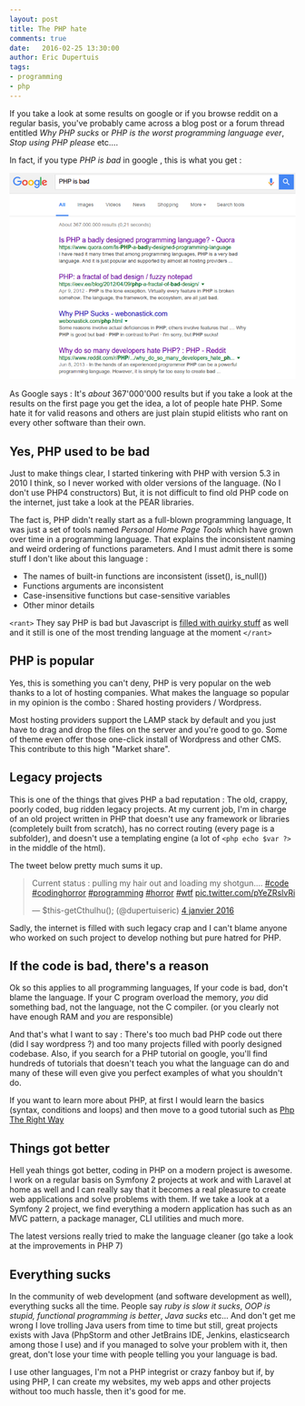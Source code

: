 ```yaml
---
layout: post
title: The PHP hate
comments: true
date:   2016-02-25 13:30:00
author: Eric Dupertuis
tags:
- programming
- php
---
```


If you take a look at some results on google or if you browse reddit on a regular basis, you've probably came across a blog post or a forum thread entitled *Why PHP sucks* or *PHP is the worst programming language ever*, *Stop using PHP please* etc....

In fact, if you type *PHP is bad* in google , this is what you get :

![A screenshot of the menu](/images/phphate/1.png)

As Google says : It's *about* 367'000'000 results but if you take a look at the results on the first page you get the idea, a lot of people hate PHP. Some hate it for valid reasons and others are just plain stupid elitists who rant on every other software than their own.

## Yes, PHP used to be bad

Just to make things clear, I started tinkering with PHP with version 5.3 in 2010 I think, so I never worked with older versions of the language. (No I don't use PHP4 constructors) But, it is not difficult to find old PHP code on the internet, just take a look at the PEAR libraries.

The fact is, PHP didn't really start as a full-blown programming language, It was just a set of tools named *Personal Home Page Tools* which have grown over time in a programming language. That explains the inconsistent naming and weird ordering of functions parameters. And I must admit there is some stuff I don't like about this language :

- The names of built-in functions are inconsistent (isset(), is_null())
- Functions arguments are inconsistent
- Case-insensitive functions but case-sensitive variables
- Other minor details

`<rant>` They say PHP is bad but Javascript is [filled with quirky stuff](https://vimeo.com/111122950) as well and it still is one of the most trending language at the moment `</rant>`

## PHP is popular

Yes, this is something you can't deny, PHP is very popular on the web thanks to a lot of hosting companies. What makes the language so popular in my opinion is the combo : Shared hosting providers / Wordpress.

Most hosting providers support the LAMP stack by default and you just have to drag and drop the files on the server and you're good to go. Some of theme even offer those one-click install of Wordpress and other CMS. This contribute to this high "Market share".

## Legacy projects

This is one of the things that gives PHP a bad reputation : The old, crappy, poorly coded, bug ridden legacy projects. At my current job, I'm in charge of an old project written in PHP that doesn't use any framework or libraries (completely built from scratch), has no correct routing (every page is a subfolder), and doesn't use a templating engine (a lot of `<php echo $var ?>` in the middle of the html).

The tweet below pretty much sums it up.

<blockquote class="twitter-tweet" data-lang="fr"><p lang="en" dir="ltr">Current status : pulling my hair out and loading my shotgun.... <a href="https://twitter.com/hashtag/code?src=hash">#code</a> <a href="https://twitter.com/hashtag/codinghorror?src=hash">#codinghorror</a> <a href="https://twitter.com/hashtag/programming?src=hash">#programming</a> <a href="https://twitter.com/hashtag/horror?src=hash">#horror</a> <a href="https://twitter.com/hashtag/wtf?src=hash">#wtf</a> <a href="https://t.co/pYeZRslvRi">pic.twitter.com/pYeZRslvRi</a></p>&mdash; $this-getCthulhu(); (@dupertuiseric) <a href="https://twitter.com/dupertuiseric/status/683970594145198080">4 janvier 2016</a></blockquote>
<script async src="//platform.twitter.com/widgets.js" charset="utf-8"></script>

Sadly, the internet is filled with such legacy crap and I can't blame anyone who worked on such project to develop nothing but pure hatred for PHP.

## If the code is bad, there's a reason

Ok so this applies to all programming languages, If your code is bad, don't blame the language. If your C program overload the memory, *you* did something bad, not the language, not the C compiler. (or you clearly not have enough RAM and *you* are responsible)

And that's what I want to say : There's too much bad PHP code out there (did I say wordpress ?) and too many projects filled with poorly designed codebase. Also, if you search for a PHP tutorial on google, you'll find hundreds of tutorials that doesn't teach you what the language can do and many of these will even give you perfect examples of what you shouldn't do.

If you want to learn more about PHP, at first I would learn the basics (syntax, conditions and loops) and then move to a good tutorial such as [Php The Right Way](http://www.phptherightway.com/)

## Things got better

Hell yeah things got better, coding in PHP on a modern project is awesome. I work on a regular basis on Symfony 2 projects at work and with Laravel at home as well and I can really say that it becomes a real pleasure to create web applications and solve problems with them. If we take a look at a Symfony 2 project, we find everything a modern application has such as an MVC pattern, a package manager, CLI utilities and much more.

The latest versions really tried to make the language cleaner (go take a look at the improvements in PHP 7)

## Everything sucks

In the community of web development (and software development as well), everything sucks all the time. People say *ruby is slow it sucks*, *OOP is stupid, functional programming is better*, *Java sucks* etc... And don't get me wrong I love trolling Java users from time to time but still, great projects exists with Java (PhpStorm and other JetBrains IDE, Jenkins, elasticsearch among those I use) and if you managed to solve your problem with it, then great, don't lose your time with people telling you your language is bad.

I use other languages, I'm not a PHP integrist or crazy fanboy but if, by using PHP, I can create my websites, my web apps and other projects without too much hassle, then it's good for me.
